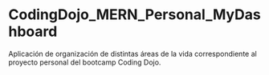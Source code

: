 # CodingDojo_MERN_Personal_MyDashboard
Aplicación de organización de distintas áreas de la vida correspondiente al proyecto personal del bootcamp Coding Dojo.
